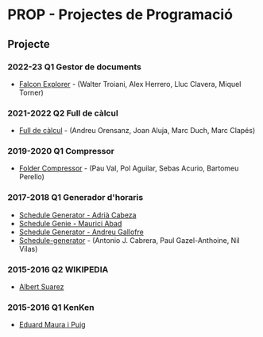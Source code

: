 # PROP - Projectes de Programació

## Projecte

### 2022-23 Q1 Gestor de documents

- [Falcon Explorer](https://github.com/eZWALT/Falcon-Explorer) - (Walter Troiani, Alex Herrero, Lluc Clavera, Miquel Torner)

### 2021-2022 Q2 Full de càlcul

- [Full de càlcul](https://github.com/andyfratello/PROP) - (Andreu Orensanz, Joan Aluja, Marc Duch, Marc Clapés)

### 2019-2020 Q1 Compressor

- [Folder Compressor](https://github.com/PauVal99/Folder-Compressor) - (Pau Val, Pol Aguilar, Sebas Acurio, Bartomeu Perello)

### 2017-2018 Q1 Generador d'horaris

- [Schedule Generator - Adrià Cabeza](https://github.com/adriacabeza/Schedule-Generator)
- [Schedule Genie - Maurici Abad](https://github.com/mauriciabad/PROP_2018-2019_Q1)
- [Schedule Generator - Andreu Gallofre](https://github.com/atsuky/GeneradorHoraris)
- [Schedule-generator](https://github.com/ajcabrera/schedule-generator) - (Antonio J. Cabrera, Paul Gazel-Anthoine, Nil Vilas)

### 2015-2016 Q2 WIKIPEDIA

- [Albert Suarez](https://github.com/AlbertSuarez/Wikipedia-PROP)

### 2015-2016 Q1 KenKen

- [Eduard Maura i Puig](https://github.com/mapu77/KenKen)
